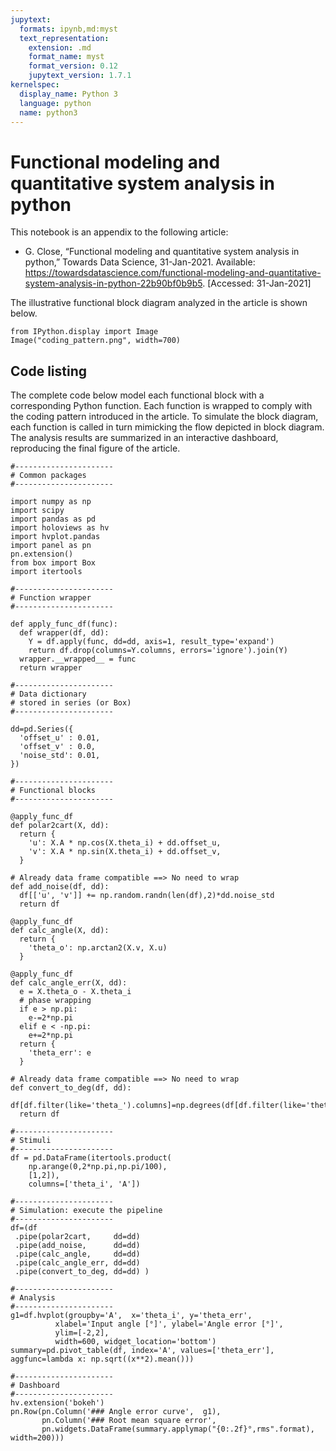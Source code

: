 ```yaml
---
jupytext:
  formats: ipynb,md:myst
  text_representation:
    extension: .md
    format_name: myst
    format_version: 0.12
    jupytext_version: 1.7.1
kernelspec:
  display_name: Python 3
  language: python
  name: python3
---
```


# Functional modeling and quantitative system analysis in python

This notebook is an appendix to the following article:
* G. Close, “Functional modeling and quantitative system analysis in python,” Towards Data Science, 31-Jan-2021. Available: https://towardsdatascience.com/functional-modeling-and-quantitative-system-analysis-in-python-22b90bf0b9b5. [Accessed: 31-Jan-2021]

The illustrative functional block diagram analyzed in the article is shown below.

```{code-cell} ipython3
from IPython.display import Image
Image("coding_pattern.png", width=700)
```

## Code listing

The complete code below model each functional block with a corresponding Python function.
Each function is wrapped to comply with the coding pattern introduced in the article.
To simulate the block diagram, each function is called in turn mimicking the flow depicted in block diagram.
The analysis results are summarized in an interactive dashboard, reproducing the final figure of the article.

```{code-cell} ipython3
#----------------------
# Common packages
#----------------------

import numpy as np
import scipy
import pandas as pd
import holoviews as hv
import hvplot.pandas
import panel as pn
pn.extension()
from box import Box
import itertools

#----------------------
# Function wrapper
#----------------------

def apply_func_df(func):
  def wrapper(df, dd):
    Y = df.apply(func, dd=dd, axis=1, result_type='expand')
    return df.drop(columns=Y.columns, errors='ignore').join(Y)
  wrapper.__wrapped__ = func
  return wrapper

#----------------------
# Data dictionary
# stored in series (or Box)
#----------------------

dd=pd.Series({
  'offset_u' : 0.01, 
  'offset_v' : 0.0,
  'noise_std': 0.01,
})

#----------------------
# Functional blocks
#----------------------

@apply_func_df
def polar2cart(X, dd):
  return {
    'u': X.A * np.cos(X.theta_i) + dd.offset_u,
    'v': X.A * np.sin(X.theta_i) + dd.offset_v,
  }

# Already data frame compatible ==> No need to wrap
def add_noise(df, dd):
  df[['u', 'v']] += np.random.randn(len(df),2)*dd.noise_std
  return df

@apply_func_df
def calc_angle(X, dd):
  return {
    'theta_o': np.arctan2(X.v, X.u)
  }

@apply_func_df
def calc_angle_err(X, dd):
  e = X.theta_o - X.theta_i 
  # phase wrapping
  if e > np.pi:
    e-=2*np.pi
  elif e < -np.pi:
    e+=2*np.pi
  return {
    'theta_err': e
  }

# Already data frame compatible ==> No need to wrap
def convert_to_deg(df, dd):
  df[df.filter(like='theta_').columns]=np.degrees(df[df.filter(like='theta_').columns])
  return df
  
#----------------------
# Stimuli
#----------------------
df = pd.DataFrame(itertools.product(
    np.arange(0,2*np.pi,np.pi/100),
    [1,2]),
    columns=['theta_i', 'A'])

#----------------------
# Simulation: execute the pipeline
#----------------------
df=(df
 .pipe(polar2cart,     dd=dd)
 .pipe(add_noise,      dd=dd)
 .pipe(calc_angle,     dd=dd)
 .pipe(calc_angle_err, dd=dd)
 .pipe(convert_to_deg, dd=dd) )

#----------------------
# Analysis
#----------------------
g1=df.hvplot(groupby='A',  x='theta_i', y='theta_err', 
          xlabel='Input angle [°]', ylabel='Angle error [°]',
          ylim=[-2,2],   
          width=600, widget_location='bottom')
summary=pd.pivot_table(df, index='A', values=['theta_err'], aggfunc=lambda x: np.sqrt((x**2).mean()))

#----------------------
# Dashboard
#----------------------
hv.extension('bokeh')
pn.Row(pn.Column('### Angle error curve',  g1),
       pn.Column('### Root mean square error',  
       pn.widgets.DataFrame(summary.applymap("{0:.2f}°,rms".format), width=200)))
```
